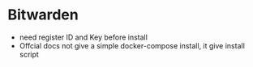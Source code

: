 # Bitwarden

- need register ID and Key before install
- Offcial docs not give a simple docker-compose install, it give install script

